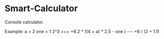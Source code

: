 # Smart-Calculator

Console calculator.

Example: 
a = 2
one = 1
2^3 +++ +8.2 * ((4 + a) * 2.5 - one ) --- +6 / (2 + 1.1)


